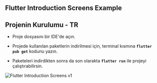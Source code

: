 ## **Flutter Introduction Screens Example**

## Projenin Kurulumu - TR

- Proje dosyasını bir IDE'de açın.

- Projede kullanılan paketlerin indirilmesi için, terminal kısmına **`flutter pub get`** kodunu yazın. 

- Paketeleri indirdikten sonra da son olarakta **`flutter run`** ile projeyi çalıştırabilirsin.


![Flutter Introduction Screens v1](https://user-images.githubusercontent.com/37087597/111050860-26f13180-8460-11eb-8fcf-1b1ee7bacbc9.gif)

